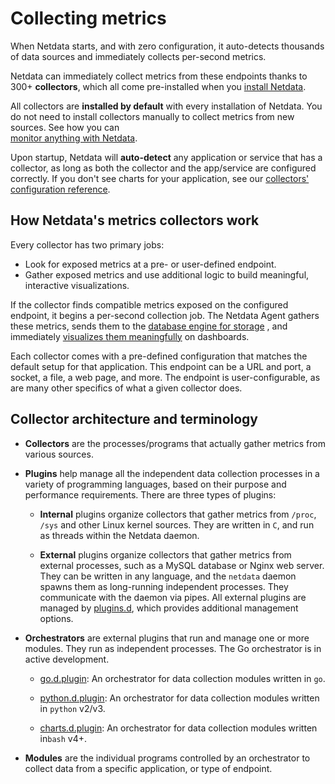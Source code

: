 <!--
title: "Collectors"
custom_edit_url: "https://github.com/netdata/netdata/edit/master/collectors/README.md"
id: "collectors-ref"
sidebar_label: "Collectors"
learn_status: "Published"
learn_rel_path: "Concepts"
-->

# Collecting metrics

When Netdata starts, and with zero configuration, it auto-detects thousands of data sources and immediately collects
per-second metrics.

Netdata can immediately collect metrics from these endpoints thanks to 300+ **collectors**, which all come pre-installed
when you [install Netdata](https://github.com/netdata/netdata/blob/master/packaging/installer/README.md).

All collectors are **installed by default** with every installation of Netdata. You do not need to install
collectors manually to collect metrics from new sources. See how you can  
[monitor anything with Netdata](https://github.com/netdata/netdata/blob/master/collectors/COLLECTORS.md).

Upon startup, Netdata will **auto-detect** any application or service that has a collector, as long as both the collector
and the app/service are configured correctly. If you don't see charts for your application, see
our [collectors' configuration reference](https://github.com/netdata/netdata/blob/master/collectors/REFERENCE.md).

## How Netdata's metrics collectors work

Every collector has two primary jobs:

-   Look for exposed metrics at a pre- or user-defined endpoint.
-   Gather exposed metrics and use additional logic to build meaningful, interactive visualizations.

If the collector finds compatible metrics exposed on the configured endpoint, it begins a per-second collection job. The
Netdata Agent gathers these metrics, sends them to the 
[database engine for storage](https://github.com/netdata/netdata/blob/master/docs/store/change-metrics-storage.md)
, and immediately 
[visualizes them meaningfully](https://github.com/netdata/netdata/blob/master/docs/dashboard/interact-charts.md) 
on dashboards.

Each collector comes with a pre-defined configuration that matches the default setup for that application. This endpoint
can be a URL and port, a socket, a file, a web page, and more. The endpoint is user-configurable, as are many other 
specifics of what a given collector does.

## Collector architecture and terminology

-   **Collectors** are the processes/programs that actually gather metrics from various sources. 

-   **Plugins** help manage all the independent data collection processes in a variety of programming languages, based on 
    their purpose  and performance requirements. There are three types of plugins:

    -   **Internal** plugins organize collectors that gather metrics from `/proc`, `/sys` and other Linux kernel sources.
        They are written in `C`, and run as threads within the Netdata daemon.

    -   **External** plugins organize collectors that gather metrics from external processes, such as a MySQL database or
        Nginx web server. They can be written in any language, and the `netdata` daemon spawns them as long-running
        independent processes. They communicate with the daemon via pipes. All external plugins are managed by
        [plugins.d](https://github.com/netdata/netdata/blob/master/collectors/plugins.d/README.md), which provides additional management options.

-   **Orchestrators** are external plugins that run and manage one or more modules. They run as independent processes.
    The Go orchestrator is in active development.

    -   [go.d.plugin](https://github.com/netdata/go.d.plugin/blob/master/README.md): An orchestrator for data
        collection modules written in `go`.

    -   [python.d.plugin](https://github.com/netdata/netdata/blob/master/collectors/python.d.plugin/README.md): 
        An orchestrator for data collection modules written in `python` v2/v3.

    -   [charts.d.plugin](https://github.com/netdata/netdata/blob/master/collectors/charts.d.plugin/README.md): 
        An orchestrator for data collection modules written in`bash` v4+.

-   **Modules** are the individual programs controlled by an orchestrator to collect data from a specific application, or type of endpoint.
